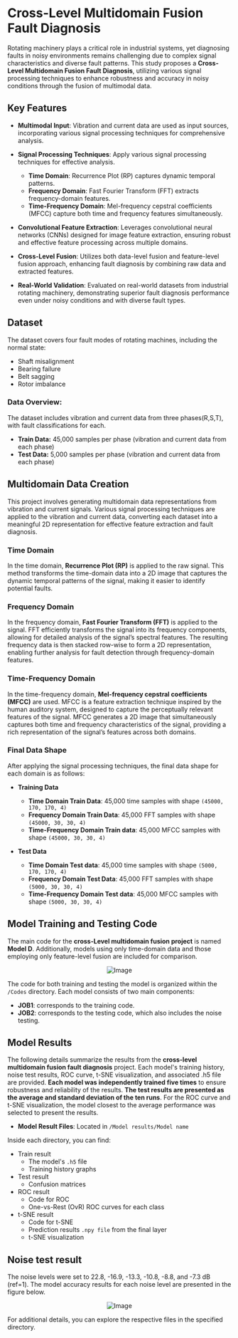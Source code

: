 # **Cross-Level Multidomain Fusion Fault Diagnosis**

Rotating machinery plays a critical role in industrial systems, yet diagnosing faults in noisy environments remains challenging due to complex signal characteristics and diverse fault patterns. This study proposes a **Cross-Level Multidomain Fusion Fault Diagnosis**, utilizing various signal processing techniques to enhance robustness and accuracy in noisy conditions through the fusion of multimodal data.

## Key Features

- **Multimodal Input**: Vibration and current data are used as input sources, incorporating various signal processing techniques for comprehensive analysis.

- **Signal Processing Techniques**: Apply various signal processing techniques for effective analysis.
  - **Time Domain**: Recurrence Plot (RP) captures dynamic temporal patterns.
  - **Frequency Domain**:  Fast Fourier Transform (FFT) extracts frequency-domain features.
  - **Time-Frequency Domain**: Mel-frequency cepstral coefficients (MFCC) capture both time and frequency features simultaneously.

- **Convolutional Feature Extraction**: Leverages convolutional neural networks (CNNs) designed for image feature extraction, ensuring robust and effective feature processing across multiple domains.

- **Cross-Level Fusion**: Utilizes both data-level fusion and feature-level fusion approach, enhancing fault diagnosis by combining raw data and extracted features.

- **Real-World Validation**: Evaluated on real-world datasets from industrial rotating machinery, demonstrating superior fault diagnosis performance even under noisy conditions and with diverse fault types.

## Dataset

The dataset covers four fault modes of rotating machines, including the normal state:
- Shaft misalignment
- Bearing failure
- Belt sagging
- Rotor imbalance

### Data Overview:
The dataset includes vibration and current data from three phases(R,S,T), with fault classifications for each.

- **Train Data:** 45,000 samples per phase (vibration and current data from each phase)
- **Test Data:** 5,000 samples per phase (vibration and current data from each phase)

## Multidomain Data Creation

This project involves generating multidomain data representations from vibration and current signals. Various signal processing techniques are applied to the vibration and current data, converting each dataset into a meaningful 2D representation for effective feature extraction and fault diagnosis.

### Time Domain
In the time domain, **Recurrence Plot (RP)** is applied to the raw signal. This method transforms the time-domain data into a 2D image that captures the dynamic temporal patterns of the signal, making it easier to identify potential faults.

### Frequency Domain
In the frequency domain, **Fast Fourier Transform (FFT)** is applied to the signal. FFT efficiently transforms the signal into its frequency components, allowing for detailed analysis of the signal’s spectral features. The resulting frequency data is then stacked row-wise to form a 2D representation, enabling further analysis for fault detection through frequency-domain features.

### Time-Frequency Domain
In the time-frequency domain, **Mel-frequency cepstral coefficients (MFCC)** are used. MFCC is a feature extraction technique inspired by the human auditory system, designed to capture the perceptually relevant features of the signal. MFCC generates a 2D image that simultaneously captures both time and frequency characteristics of the signal, providing a rich representation of the signal’s features across both domains.

### Final Data Shape

After applying the signal processing techniques, the final data shape for each domain is as follows:

- **Training Data**

  - **Time Domain Train Data**: 45,000 time samples with shape  `(45000, 170, 170, 4)`
  - **Frequency Domain Train Data**: 45,000 FFT samples with shape  `(45000, 30, 30, 4)`
  - **Time-Frequency Domain Train data**: 45,000 MFCC samples with shape  `(45000, 30, 30, 4)`

- **Test Data**

  - **Time Domain Test data**: 45,000 time samples with shape  `(5000, 170, 170, 4)`
  - **Frequency Domain Test Data**: 45,000 FFT samples with shape  `(5000, 30, 30, 4)`
  - **Time-Frequency Domain Test data**: 45,000 MFCC samples with shape  `(5000, 30, 30, 4)`

 ## Model Training and Testing Code

The main code for the **cross-Level multidomain fusion project** is named **Model D**. Additionally, models using only time-domain data and those employing only feature-level fusion are included for comparison.

<p align="center">
  <img src="https://github.com/user-attachments/assets/cc052024-d72e-4eed-96cb-3c90f7fb7791" alt="Image" />
</p>

The code for both training and testing the model is organized within the `/Codes` directory. Each model consists of two main components:

- **JOB1**: corresponds to the training code.
- **JOB2**: corresponds to the testing code, which also includes the noise testing.

## Model Results
The following details summarize the results from the **cross-level multidomain fusion fault diagnosis** project. Each model's training history, noise test results, ROC curve, t-SNE visualization, and associated .h5 file are provided. **Each model was independently trained five times** to ensure robustness and reliability of the results. **The test results are presented as the average and standard deviation of the ten runs**. For the ROC curve and t-SNE visualization, the model closest to the average performance was selected to present the results.

- **Model Result Files**: Located in `/Model results/Model name`

Inside each directory, you can find:
- Train result
  - The model's `.h5` file
  - Training history graphs
- Test result
  - Confusion matrices
- ROC result
  - Code for ROC
  - One-vs-Rest (OvR) ROC curves for each class
- t-SNE result
  - Code for t-SNE
  - Prediction results `.npy file` from the final layer
  - t-SNE visualization

## Noise test result
The noise levels were set to 22.8, -16.9, -13.3, -10.8, -8.8, and -7.3 dB (ref=1). The model accuracy results for each noise level are presented in the figure below.

<p align="center">
  <img src="https://github.com/user-attachments/assets/92380fba-6fd6-4fc5-961a-16479cfb1f62" alt="Image" />
</p>

For additional details, you can explore the respective files in the specified directory.

